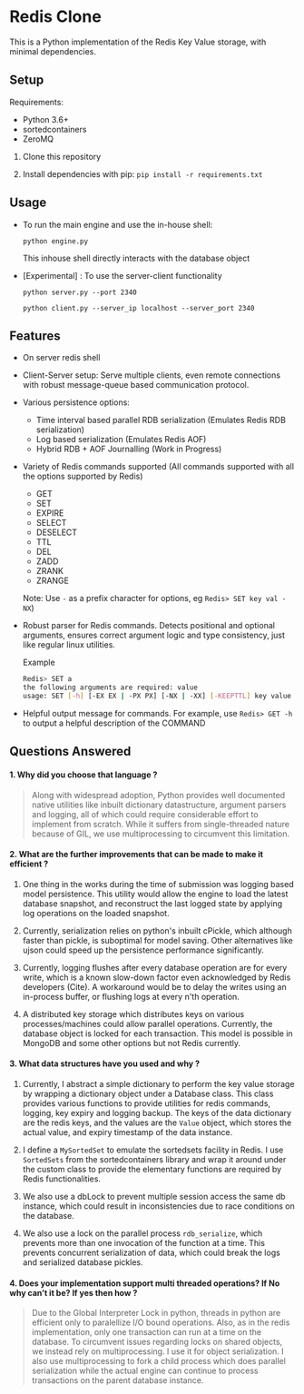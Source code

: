 # Redis Clone
This is a Python implementation of the Redis Key Value storage, with minimal dependencies.
## Setup
Requirements: 
* Python 3.6+
* sortedcontainers
* ZeroMQ

1. Clone this repository

2. Install dependencies with pip:
`pip install -r requirements.txt`

## Usage
* To run the main engine and use the in-house shell:

    `python engine.py`
    
    This inhouse shell directly interacts with the database object


* [Experimental] : To use the server-client functionality

    `python server.py --port 2340`

    `python client.py --server_ip localhost --server_port 2340`

## Features
* On server redis shell
* Client-Server setup: Serve multiple  clients, even remote connections with robust message-queue based communication
 protocol.
* Various persistence options:
    * Time interval based parallel RDB serialization (Emulates Redis RDB serialization)
    * Log based serialization (Emulates Redis AOF)
    * Hybrid RDB + AOF Journalling (Work in Progress)
  
* Variety of Redis commands supported (All commands supported with all the options supported by Redis)
    * GET
    * SET
    * EXPIRE
    * SELECT
    * DESELECT
    * TTL
    * DEL
    * ZADD
    * ZRANK
    * ZRANGE
    
   Note: Use `-` as a prefix character for options, eg `Redis> SET key val -NX`)
  
* Robust parser for Redis commands. Detects positional and optional arguments, ensures correct argument logic and
 type consistency, just like regular linux utilities.
   
    Example
    ```BASH
  Redis> SET a
    the following arguments are required: value
    usage: SET [-h] [-EX EX | -PX PX] [-NX | -XX] [-KEEPTTL] key value
  ```
    
* Helpful output message for commands. For example, use `Redis> GET -h` to output a helpful description of the COMMAND



## Questions Answered
#### 1. Why did you choose that language ?
> Along with widespread adoption, Python provides well documented native utilities like inbuilt dictionary datastructure, argument parsers and logging, all of which could require considerable effort to implement from scratch. While it suffers from single-threaded nature because of GIL, we use multiprocessing to circumvent this limitation.

#### 2. What are the further improvements that can be made to make it efficient ?
1. One thing in the works during the time of submission was logging based model persistence. This utility would allow the engine to load the latest database snapshot, and reconstruct the last logged state by applying log operations on the loaded snapshot.

2. Currently, serialization relies on python's inbuilt cPickle, which although faster than pickle, is suboptimal for model saving. Other alternatives like ujson could speed up the persistence performance significantly.

3. Currently, logging flushes after every database operation are for every write, which is a known slow-down factor even acknowledged by Redis developers (Cite). A workaround would be to delay the writes using an in-process buffer, or flushing logs at every n'th operation.

4. A distributed key storage which distributes keys on various processes/machines could allow parallel operations. Currently, the database object is locked for each transaction. This model is possible in MongoDB and some other options but not Redis currently.

#### 3. What data structures have you used and why ?
1. Currently, I abstract a simple dictionary to perform the key value storage by wrapping a dictionary object under a Database class. This class provides various functions to provide utilities for redis commands, logging, key expiry and logging backup. The keys of the data dictionary are the redis keys, and the values are the `Value` object, which stores the actual value, and expiry timestamp of the data instance.

2.  I define a `MySortedSet` to emulate the sortedsets facility in Redis. I use `SortedSets` from the sortedcontainers library and wrap it around under the custom class to provide the elementary functions are required by Redis functionalities.
 
3. We also use a dbLock to prevent multiple session access the same db instance, which could result in inconsistencies due to  race conditions on the database.

4. We also use a lock on the parallel process `rdb_serialize`, which prevents more than one invocation of the function at a time. This prevents concurrent serialization of data, which could break the logs and serialized database pickles.

#### 4. Does your implementation support multi threaded operations? If No why can’t it be? If yes then how ?
> Due to the Global Interpreter Lock in python, threads in python are efficient only to paralellize I/O bound
> operations. Also, as in the redis implementation, only one transaction can run at a time on the database. To
> circumvent issues regarding locks on shared objects, we instead rely on multiprocessing. I use it for object serialization. I also use multiprocessing to fork a child process which does parallel serialization while the actual engine can continue to process transactions on the parent database instance.
